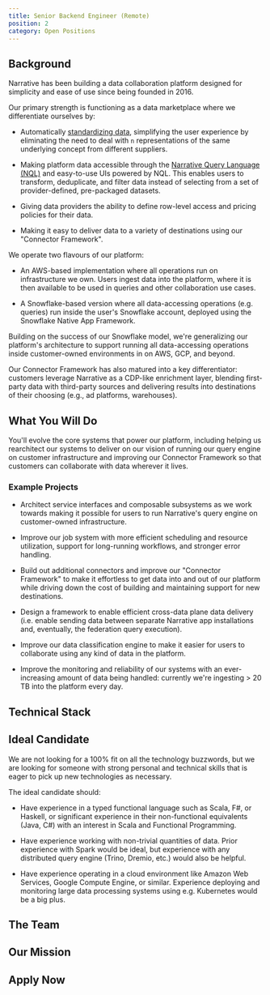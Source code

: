 ```yaml
---
title: Senior Backend Engineer (Remote)
position: 2
category: Open Positions
---
```


## Background

Narrative has been building a data collaboration platform designed for simplicity and ease of use since being founded
in 2016.

Our primary strength is functioning as a data marketplace where we differentiate ourselves by:

- Automatically [standardizing data](https://kb.narrative.io/how-rosetta-stone-works), simplifying the user experience
  by eliminating the need to deal with `n` representations of the same underlying concept from different suppliers.

- Making platform data accessible through
  the [Narrative Query Language (NQL)](https://kb.narrative.io/narrative-sql-nql-overview) and easy-to-use UIs powered
  by NQL. This enables users to transform, deduplicate, and filter data instead of selecting from a set of
  provider-defined, pre-packaged datasets.

- Giving data providers the ability to define row-level access and pricing policies for their data.

- Making it easy to deliver data to a variety of destinations using our "Connector Framework".

We operate two flavours of our platform:

- An AWS-based implementation where all operations run on infrastructure we own. Users ingest data into the platform,
  where it is then available to be used in queries and other collaboration use cases.

- A Snowflake-based version where all data-accessing operations (e.g. queries) run inside the user's Snowflake account,
  deployed using the Snowflake Native App Framework.

Building on the success of our Snowflake model, we're generalizing our platform's architecture to support running all
data-accessing operations inside customer-owned environments in on AWS, GCP, and beyond.

Our Connector Framework has also matured into a key differentiator: customers leverage Narrative as a CDP-like
enrichment layer, blending first-party data with third-party sources and delivering results into destinations of their
choosing (e.g., ad platforms, warehouses).

## What You Will Do

You'll evolve the core systems that power our platform, including helping us rearchitect our systems to deliver on our
vision of running our query engine on customer infrastructure and improving our Connector Framework so that customers
can collaborate with data wherever it lives.

### Example Projects

- Architect service interfaces and composable subsystems as we work towards making it possible for users to run
  Narrative's query engine on customer-owned infrastructure.

- Improve our job system with more efficient scheduling and resource utilization, support for long-running workflows,
  and stronger error handling.

- Build out additional connectors and improve our "Connector Framework" to make it effortless to get data into and out
  of our platform while driving down the cost of building and maintaining support for new destinations.

- Design a framework to enable efficient cross-data plane data delivery (i.e. enable sending data between separate
  Narrative app installations and, eventually, the federation query execution).

- Improve our data classification engine to make it easier for users to collaborate using any kind of data in the
  platform.

- Improve the monitoring and reliability of our systems with an ever-increasing amount of data being handled: currently
  we're ingesting > 20 TB into the platform every day.

## Technical Stack

<common-section section-name="technical-stack"></common-section>

## Ideal Candidate

We are not looking for a 100% fit on all the technology buzzwords, but we are looking for someone with strong personal
and technical skills that is eager to pick up new technologies as necessary.

The ideal candidate should:

- Have experience in a typed functional language such as Scala, F#, or Haskell, or significant experience in their
  non-functional equivalents (Java, C#) with an interest in Scala and Functional Programming.

- Have experience working with non-trivial quantities of data. Prior experience with Spark would be ideal, but
  experience with any distributed query engine (Trino, Dremio, etc.) would also be helpful.

- Have experience operating in a cloud environment like Amazon Web Services, Google Compute Engine, or similar.
  Experience deploying and monitoring large data processing systems using e.g. Kubernetes would be a big plus.

<common-section section-name="common-requirements"></common-section>

## The Team

<common-section section-name="team"></common-section>

## Our Mission

<common-section section-name="mission"></common-section>

## Apply Now

<common-section section-name="apply-now"></common-section>
